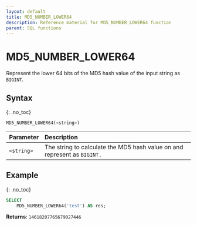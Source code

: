 ```yaml
---
layout: default
title: MD5_NUMBER_LOWER64
description: Reference material for MD5_NUMBER_LOWER64 function
parent: SQL functions
---
```


# MD5\_NUMBER\_LOWER64

Represent the lower 64 bits of the MD5 hash value of the input string as `BIGINT`.

## Syntax
{: .no_toc}

```sql
​​MD5_NUMBER_LOWER64(<string>)​​
```

| Parameter  | Description                                                              |
| :---------- | :------------------------------------------------------------------------ |
| `<string>` | The string to calculate the MD5 hash value on and represent as `BIGINT.` |

## Example
{: .no_toc}

```sql
SELECT
	MD5_NUMBER_LOWER64('test') AS res;
```

**Returns**: `14618207765679027446`
